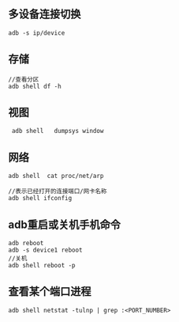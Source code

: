 ## 多设备连接切换
```
adb -s ip/device
```

## 存储
```
//查看分区
adb shell df -h
```

## 视图
```
 adb shell   dumpsys window
```

## 网络
```
adb shell  cat proc/net/arp
```
```
//表示已经打开的连接端口/网卡名称
adb shell ifconfig
```


## adb重启或关机手机命令
```
adb reboot
adb -s device1 reboot
//关机
adb shell reboot -p
```
## 查看某个端口进程
```
adb shell netstat -tulnp | grep :<PORT_NUMBER>
```
